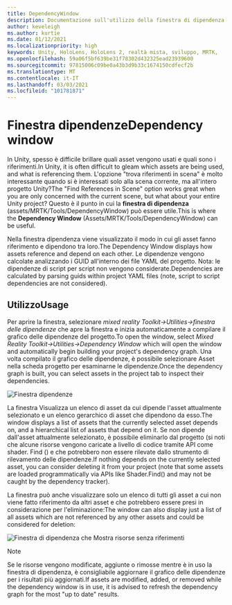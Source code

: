 ```yaml
---
title: DependencyWindow
description: Documentazione sull'utilizzo della finestra di dipendenza in MRTK
author: keveleigh
ms.author: kurtie
ms.date: 01/12/2021
ms.localizationpriority: high
keywords: Unity, HoloLens, HoloLens 2, realtà mista, sviluppo, MRTK,
ms.openlocfilehash: 59a06f5bf639be31f78302d432325ead23939600
ms.sourcegitcommit: 97815006c09be0a43b3d9b33c1674150cdfecf2b
ms.translationtype: MT
ms.contentlocale: it-IT
ms.lasthandoff: 03/03/2021
ms.locfileid: "101781871"
---
```

# <a name="dependency-window"></a><span data-ttu-id="2f5dd-104">Finestra dipendenze</span><span class="sxs-lookup"><span data-stu-id="2f5dd-104">Dependency window</span></span>

<span data-ttu-id="2f5dd-105">In Unity, spesso è difficile brillare quali asset vengono usati e quali sono i riferimenti.</span><span class="sxs-lookup"><span data-stu-id="2f5dd-105">In Unity, it is often difficult to gleam which assets are being used, and what is referencing them.</span></span> <span data-ttu-id="2f5dd-106">L'opzione "trova riferimenti in scena" è molto interessante quando si è interessati solo alla scena corrente, ma all'intero progetto Unity?</span><span class="sxs-lookup"><span data-stu-id="2f5dd-106">The "Find References in Scene" option works great when you are only concerned with the current scene, but what about your entire Unity project?</span></span> <span data-ttu-id="2f5dd-107">Questo è il punto in cui la **finestra di dipendenza** (assets/MRTK/Tools/DependencyWindow) può essere utile.</span><span class="sxs-lookup"><span data-stu-id="2f5dd-107">This is where the **Dependency Window** (Assets/MRTK/Tools/DependencyWindow) can be useful.</span></span>

<span data-ttu-id="2f5dd-108">Nella finestra dipendenza viene visualizzato il modo in cui gli asset fanno riferimento e dipendono tra loro.</span><span class="sxs-lookup"><span data-stu-id="2f5dd-108">The Dependency Window displays how assets reference and depend on each other.</span></span> <span data-ttu-id="2f5dd-109">Le dipendenze vengono calcolate analizzando i GUID all'interno dei file YAML del progetto. Nota: le dipendenze di script per script non vengono considerate.</span><span class="sxs-lookup"><span data-stu-id="2f5dd-109">Dependencies are calculated by parsing guids within project YAML files (note, script to script dependencies are not considered).</span></span>

## <a name="usage"></a><span data-ttu-id="2f5dd-110">Utilizzo</span><span class="sxs-lookup"><span data-stu-id="2f5dd-110">Usage</span></span>

<span data-ttu-id="2f5dd-111">Per aprire la finestra, selezionare *mixed reality Toolkit->Utilities->finestra delle dipendenze* che apre la finestra e inizia automaticamente a compilare il grafico delle dipendenze del progetto.</span><span class="sxs-lookup"><span data-stu-id="2f5dd-111">To open the window, select *Mixed Reality Toolkit->Utilities->Dependency Window* which will open the window and automatically begin building your project's dependency graph.</span></span> <span data-ttu-id="2f5dd-112">Una volta compilato il grafico delle dipendenze, è possibile selezionare Asset nella scheda progetto per esaminarne le dipendenze.</span><span class="sxs-lookup"><span data-stu-id="2f5dd-112">Once the dependency graph is built, you can select assets in the project tab to inspect their dependencies.</span></span>

![Finestra dipendenze](../images/dependency-window/MRTK_Dependency_Window.png)

<span data-ttu-id="2f5dd-114">La finestra Visualizza un elenco di asset da cui dipende l'asset attualmente selezionato e un elenco gerarchico di asset che dipendono da esso.</span><span class="sxs-lookup"><span data-stu-id="2f5dd-114">The window displays a list of assets that the currently selected asset depends on, and a hierarchical list of assets that depend on it.</span></span> <span data-ttu-id="2f5dd-115">Se non dipende dall'asset attualmente selezionato, è possibile eliminarlo dal progetto (si noti che alcune risorse vengono caricate a livello di codice tramite API come shader. Find () e che potrebbero non essere rilevate dallo strumento di rilevamento delle dipendenze.</span><span class="sxs-lookup"><span data-stu-id="2f5dd-115">If nothing depends on the currently selected asset, you can consider deleting it from your project (note that some assets are loaded programmatically via APIs like Shader.Find() and may not be caught by the dependency tracker).</span></span>

<span data-ttu-id="2f5dd-116">La finestra può anche visualizzare solo un elenco di tutti gli asset a cui non viene fatto riferimento da altri asset e che potrebbero essere presi in considerazione per l'eliminazione:</span><span class="sxs-lookup"><span data-stu-id="2f5dd-116">The window can also display just a list of all assets which are not referenced by any other assets and could be considered for deletion:</span></span>

![Finestra di dipendenza che Mostra risorse senza riferimenti](../images/dependency-window/MRTK_Dependency_Window_Unreferenced.png)

> [!NOTE]
> <span data-ttu-id="2f5dd-118">Se le risorse vengono modificate, aggiunte o rimosse mentre è in uso la finestra di dipendenza, è consigliabile aggiornare il grafico delle dipendenze per i risultati più aggiornati.</span><span class="sxs-lookup"><span data-stu-id="2f5dd-118">If assets are modified, added, or removed while the dependency window is in use, it is advised to refresh the dependency graph for the most "up to date" results.</span></span>
